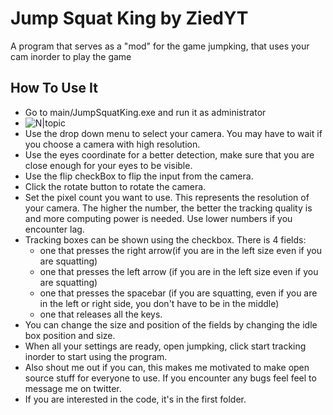 # Jump Squat King by ZiedYT

A program that serves as a "mod" for the game jumpking, that uses your cam inorder to play the game

## How To Use It

- Go to main/JumpSquatKing.exe and run it as administrator
-  ![N|topic](https://i.imgur.com/IC4iEGl.png)
- Use the drop down menu to select your camera. You may have to wait if you choose a camera with high resolution.
- Use the eyes coordinate for a better detection, make sure that you are close enough for your eyes to be visible.
- Use the flip checkBox to flip the input from the camera.
- Click the rotate button to rotate the camera.
- Set the pixel count you want to use. This represents the resolution of your camera. The higher the number, the better the tracking quality is and more computing power is needed. Use lower numbers if you encounter lag. 
- Tracking boxes can be shown using the checkbox. There is 4 fields:
    - one that presses the right arrow(if you are in the left size even if you are squatting)
    - one that presses the left arrow (if you are in the left size even if you are squatting)
    - one that presses the spacebar (if you are squatting, even if you are in the left or right side, you don't have to be in the middle)
    - one that releases all the keys. 
- You can change the size and position of the fields by changing the idle box position and size.
- When all your settings are ready, open jumpking, click start tracking inorder to start using the program.
- Also shout me out if you can, this makes me motivated to make open source stuff for everyone to use. If you encounter any bugs feel feel to message me on twitter.
- If you are interested in the code, it's in the first folder.
